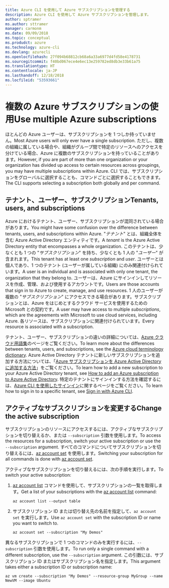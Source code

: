 ```yaml
---
title: Azure CLI を使用して Azure サブスクリプションを管理する
description: Azure CLI を使用して Azure サブスクリプションを管理します。
author: sptramer
ms.author: sttramer
manager: carmonm
ms.date: 09/09/2018
ms.topic: conceptual
ms.produdct: azure
ms.technology: azure-cli
ms.devlang: azurecli
ms.openlocfilehash: 27f094b68812cb68a6a33a6977d4fd58e4178731
ms.sourcegitcommit: f40bd067ece4e6ec13e259782ed8db3e33b61a75
ms.translationtype: HT
ms.contentlocale: ja-JP
ms.lasthandoff: 12/18/2018
ms.locfileid: "53593661"
---
```

# <a name="use-multiple-azure-subscriptions"></a><span data-ttu-id="2310d-103">複数の Azure サブスクリプションの使用</span><span class="sxs-lookup"><span data-stu-id="2310d-103">Use multiple Azure subscriptions</span></span>

<span data-ttu-id="2310d-104">ほとんどの Azure ユーザーは、サブスクリプションを 1 つしか持っていません。</span><span class="sxs-lookup"><span data-stu-id="2310d-104">Most Azure users will only ever have a single subscription.</span></span> <span data-ttu-id="2310d-105">ただし、複数の組織に属している場合や、組織がグループ間で特定のリソースへのアクセスを分けている場合、Azure に複数のサブスクリプションを持っていることがあります。</span><span class="sxs-lookup"><span data-stu-id="2310d-105">However, if you are part of more than one organization or your organization has divided up access to certain resources across groupings, you may have multiple subscriptions within Azure.</span></span> <span data-ttu-id="2310d-106">CLI では、サブスクリプションをグローバルに選択することも、コマンドごとに選択することもできます。</span><span class="sxs-lookup"><span data-stu-id="2310d-106">The CLI supports selecting a subscription both globally and per command.</span></span>

## <a name="tenants-users-and-subscriptions"></a><span data-ttu-id="2310d-107">テナント、ユーザー、サブスクリプション</span><span class="sxs-lookup"><span data-stu-id="2310d-107">Tenants, users, and subscriptions</span></span>

<span data-ttu-id="2310d-108">Azure におけるテナント、ユーザー、サブスクリプションが混同されている場合があります。</span><span class="sxs-lookup"><span data-stu-id="2310d-108">You might have some confusion over the difference between tenants, users, and subscriptions within Azure.</span></span> <span data-ttu-id="2310d-109">"_テナント_" とは、組織全体を含む Azure Active Directory エンティティです。</span><span class="sxs-lookup"><span data-stu-id="2310d-109">A _tenant_ is the Azure Active Directory entity that encompasses a whole organization.</span></span> <span data-ttu-id="2310d-110">このテナントは、少なくとも 1 つの "_サブスクリプション_" を持ち、少なくとも 1 人の "_ユーザー_" が含まれます。</span><span class="sxs-lookup"><span data-stu-id="2310d-110">This tenant has at least one _subscription_ and _user_.</span></span> <span data-ttu-id="2310d-111">ユーザーとは個人であり、1 つのテナント (ユーザーが属している組織) にのみ関連付けられています。</span><span class="sxs-lookup"><span data-stu-id="2310d-111">A user is an individual and is associated with only one tenant, the organization that they belong to.</span></span> <span data-ttu-id="2310d-112">ユーザーは、Azure にサインインしてリソースを作成、管理、および使用するアカウントです。</span><span class="sxs-lookup"><span data-stu-id="2310d-112">Users are those accounts that sign in to Azure to create, manage, and use resources.</span></span>
<span data-ttu-id="2310d-113">1 人のユーザーが複数の "_サブスクリプション_" にアクセスできる場合があります。サブスクリプションとは、Azure をはじめとするクラウド サービスを使用するための Microsoft との契約です。</span><span class="sxs-lookup"><span data-stu-id="2310d-113">A user may have access to multiple _subscriptions_, which are the agreements with Microsoft to use cloud services, including Azure.</span></span> <span data-ttu-id="2310d-114">各リソースは、サブスクリプションに関連付けられています。</span><span class="sxs-lookup"><span data-stu-id="2310d-114">Every resource is associated with a subscription.</span></span>

<span data-ttu-id="2310d-115">テナント、ユーザー、サブスクリプションの違いの詳細については、[Azure クラウド用語集](/azure/azure-glossary-cloud-terminology)のページをご覧ください。</span><span class="sxs-lookup"><span data-stu-id="2310d-115">To learn more about the differences between tenants, users, and subscriptions, see the [Azure cloud terminology dictionary](/azure/azure-glossary-cloud-terminology).</span></span>  <span data-ttu-id="2310d-116">Azure Active Directory テナントに新しいサブスクリプションを追加する方法については、「[Azure サブスクリプションを Azure Active Directory に追加する方法](/azure/active-directory/active-directory-how-subscriptions-associated-directory)」をご覧ください。</span><span class="sxs-lookup"><span data-stu-id="2310d-116">To learn how to add a new subscription to your Azure Active Directory tenant, see [How to add an Azure subscription to Azure Active Directory](/azure/active-directory/active-directory-how-subscriptions-associated-directory).</span></span>
<span data-ttu-id="2310d-117">特定のテナントにサインインする方法を確認するには、[Azure CLI を使用したサインイン](/cli/azure/authenticate-azure-cli)に関するページをご覧ください。</span><span class="sxs-lookup"><span data-stu-id="2310d-117">To learn how to sign in to a specific tenant, see [Sign in with Azure CLI](/cli/azure/authenticate-azure-cli).</span></span>

## <a name="change-the-active-subscription"></a><span data-ttu-id="2310d-118">アクティブなサブスクリプションを変更する</span><span class="sxs-lookup"><span data-stu-id="2310d-118">Change the active subscription</span></span> 

<span data-ttu-id="2310d-119">サブスクリプションのリソースにアクセスするには、アクティブなサブスクリプションを切り替えるか、または `--subscription` 引数を使用します。</span><span class="sxs-lookup"><span data-stu-id="2310d-119">To access the resources for a subscription, switch your active subscription or use the `--subscription` argument.</span></span> <span data-ttu-id="2310d-120">すべてのコマンドについてサブスクリプションを切り替えるには、[az account set](/cli/azure/account#az-account-set) を使用します。</span><span class="sxs-lookup"><span data-stu-id="2310d-120">Switching your subscription for all commands is done with [az account set](/cli/azure/account#az-account-set).</span></span>

<span data-ttu-id="2310d-121">アクティブなサブスクリプションを切り替えるには、次の手順を実行します。</span><span class="sxs-lookup"><span data-stu-id="2310d-121">To switch your active subscription:</span></span>

1. <span data-ttu-id="2310d-122">[az account list](/cli/azure/account#az-account-list) コマンドを使用して、サブスクリプションの一覧を取得します。</span><span class="sxs-lookup"><span data-stu-id="2310d-122">Get a list of your subscriptions with the [az account list](/cli/azure/account#az-account-list) command:</span></span>

    ```azurecli-interactive
    az account list --output table
    ```
2. <span data-ttu-id="2310d-123">サブスクリプション ID または切り替え先の名前を指定して、`az account set` を実行します。</span><span class="sxs-lookup"><span data-stu-id="2310d-123">Use `az account set` with the subscription ID or name you want to switch to.</span></span>

    ```azurecli-interactive
    az account set --subscription "My Demos"
    ```

<span data-ttu-id="2310d-124">異なるサブスクリプションで 1 つのコマンドのみを実行するには、`--subscription` 引数を使用します。</span><span class="sxs-lookup"><span data-stu-id="2310d-124">To run only a single command with a different subscription, use the `--subscription` argument.</span></span> <span data-ttu-id="2310d-125">この引数には、サブスクリプション ID またはサブスクリプション名を指定します。</span><span class="sxs-lookup"><span data-stu-id="2310d-125">This argument takes either a subscription ID or subscription name:</span></span>

```azurecli-interactive
az vm create --subscription "My Demos" --resource-group MyGroup --name NewVM --image Ubuntu
```
